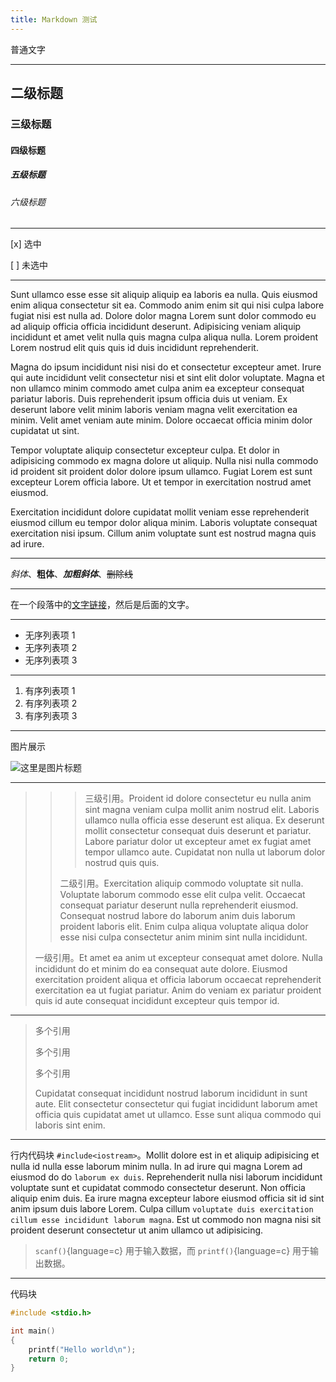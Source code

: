 ```yaml
---
title: Markdown 测试
---
```


普通文字

---

## 二级标题

### 三级标题

#### 四级标题

##### 五级标题

###### 六级标题

---

[x] 选中

[ ] 未选中

---

Sunt ullamco esse esse sit aliquip aliquip ea laboris ea nulla. Quis eiusmod enim aliqua consectetur sit ea. Commodo anim enim sit qui nisi culpa labore fugiat nisi est nulla ad. Dolore dolor magna Lorem sunt dolor commodo eu ad aliquip officia officia incididunt deserunt. Adipisicing veniam aliquip incididunt et amet velit nulla quis magna culpa aliqua nulla. Lorem proident Lorem nostrud elit quis quis id duis incididunt reprehenderit.

Magna do ipsum incididunt nisi nisi do et consectetur excepteur amet. Irure qui aute incididunt velit consectetur nisi et sint elit dolor voluptate. Magna et non ullamco minim commodo amet culpa anim ea excepteur consequat pariatur laboris. Duis reprehenderit ipsum officia duis ut veniam. Ex deserunt labore velit minim laboris veniam magna velit exercitation ea minim. Velit amet veniam aute minim. Dolore occaecat officia minim dolor cupidatat ut sint.

Tempor voluptate aliquip consectetur excepteur culpa. Et dolor in adipisicing commodo ex magna dolore ut aliquip. Nulla nisi nulla commodo id proident sit proident dolor dolore ipsum ullamco. Fugiat Lorem est sunt excepteur Lorem officia labore. Ut et tempor in exercitation nostrud amet eiusmod.

Exercitation incididunt dolore cupidatat mollit veniam esse reprehenderit eiusmod cillum eu tempor dolor aliqua minim. Laboris voluptate consequat exercitation nisi ipsum. Cillum anim voluptate sunt est nostrud magna quis ad irure.

---

_斜体_、**粗体**、**_加粗斜体_**、~~删除线~~

---

在一个段落中的[文字链接](https://www.baidu.com)，然后是后面的文字。

---

 - 无序列表项 1
 - 无序列表项 2
 - 无序列表项 3

---

1. 有序列表项 1
2. 有序列表项 2
3. 有序列表项 3

---

图片展示

![这里是图片标题](https://s2.loli.net/2022/07/09/pTQyYHRSXjLCtFU.png)

---

> > > 三级引用。Proident id dolore consectetur eu nulla anim sint magna veniam culpa mollit anim nostrud elit. Laboris ullamco nulla officia esse deserunt est aliqua. Ex deserunt mollit consectetur consequat duis deserunt et pariatur. Labore pariatur dolor ut excepteur amet ex fugiat amet tempor ullamco aute. Cupidatat non nulla ut laborum dolor nostrud quis quis.
> >
> > 二级引用。Exercitation aliquip commodo voluptate sit nulla. Voluptate laborum commodo esse elit culpa velit. Occaecat consequat pariatur deserunt nulla reprehenderit eiusmod. Consequat nostrud labore do laborum anim duis laborum proident laboris elit. Enim culpa aliqua voluptate aliqua dolor esse nisi culpa consectetur anim minim sint nulla incididunt.
>
> 一级引用。Et amet ea anim ut excepteur consequat amet dolore. Nulla incididunt do et minim do ea consequat aute dolore. Eiusmod exercitation proident aliqua et officia laborum occaecat reprehenderit exercitation ea ut fugiat pariatur. Anim do veniam ex pariatur proident quis id aute consequat incididunt excepteur quis tempor id.

---

> 多个引用
>
> 多个引用
>
> 多个引用
>
> Cupidatat consequat incididunt nostrud laborum incididunt in sunt aute. Elit consectetur consectetur qui fugiat incididunt laborum amet officia quis cupidatat amet ut ullamco. Esse sunt aliqua commodo qui laboris sint enim.

---

行内代码块 `#include<iostream>`。Mollit dolore est in et aliquip adipisicing et nulla id nulla esse laborum minim nulla. In ad irure qui magna Lorem ad eiusmod do do `laborum ex duis`. Reprehenderit nulla nisi laborum incididunt voluptate sunt et cupidatat commodo consectetur deserunt. Non officia aliquip enim duis. Ea irure magna excepteur labore eiusmod officia sit id sint anim ipsum duis labore Lorem. Culpa cillum `voluptate duis exercitation cillum esse incididunt laborum magna`. Est ut commodo non magna nisi sit proident deserunt consectetur ut anim ullamco ut adipisicing.

> `scanf()`{language=c} 用于输入数据，而 `printf()`{language=c} 用于输出数据。

---

代码块

```c
#include <stdio.h>

int main()
{
    printf("Hello world\n");
    return 0;
}
```

